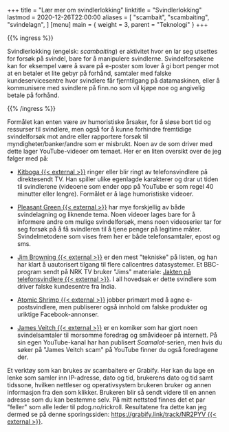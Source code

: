 +++
title = "Lær mer om svindlerlokking"
linktitle = "Svindlerlokking"
lastmod = 2020-12-26T22:00:00
aliases = [
    "scambait",
    "scambaiting",
    "svindelagn",
]
[menu]
main = { weight = 3, parent = "Teknologi" }
+++

{{% ingress %}}

Svindlerlokking (engelsk: *scambaiting*) er aktivitet hvor en lar seg utsettes for forsøk på
svindel, bare for å manipulere
svindlerne. Svindelforsøkene kan for eksempel være å svare på e-poster som lover å gi bort penger
mot at en betaler et lite gebyr på forhånd, samtaler med falske kundeservicesentre hvor svindlere
får fjerntilgang på datamaskinen, eller å kommunisere med svindlere på finn.no som vil kjøpe noe og
angivelig betale på forhånd.

{{% /ingress %}}

Formålet kan enten være av humoristiske årsaker, for å sløse bort tid og ressurser til svindlere,
men også for å kunne forhindre fremtidige svindelforsøk mot andre eller rapportere forsøk til
myndigheter/banker/andre som er misbrukt. Noen av de som driver med dette lager YouTube-videoer om
temaet. Her er en liten oversikt over de jeg følger med på:

- [Kitboga {{< external >}}][kitboga] ringer eller blir ringt av telefonsvindlere på direktesendt
TV. Han spiller
ulike egenlagde karakterer og drar ut tiden til svindlerene (videoene som ender opp på YouTube er
som regel 40 minutter eller lengre). Formålet er å lage humoristiske videoer.

- [Pleasant Green {{< external >}}][pg] har mye forskjellig av både svindelagning og liknende tema.
Noen videoer
lages bare for å informere andre om mulige svindelforsøk, mens noen videoserier tar for seg forsøk
på å få svindleren til å tjene penger på legitime måter. Svindelmetodene som vises frem her er både
telefonsamtaler, epost og sms.

- [Jim Browning {{< external >}}][jb] er den mest "tekniske" på listen, og han har klart å
uautorisert tilgang til
flere callcentres datasystemer. Et BBC-program sendt på NRK TV bruker "Jims" materiale: [Jakten på
telefonsvindlere {{< external >}}][jpt]. I all hovedsak er dette svindlere som driver falske
kundesentre fra India.

- [Atomic Shrimp {{< external >}}][as] jobber primært med å agne e-postsvindlere, men publiserer
også innhold om
falske produkter og uriktige Facebook-annonser.

- [James Veitch {{< external >}}][jv] er en komiker som har gjort noen svindelsamtaler til
morsomme foredrag og småvideoer på internett. På sin egen YouTube-kanal har han publisert
_Scamalot_-serien, men hvis du søker på "James Veitch scam" på YouTube finner du også
foredragene der.

Et verktøy som kan brukes av scambaitere er Grabify. Her kan du lage en lenke som samler inn
IP-adresse, dato og tid, brukerens dato og tid samt tidssone, hvilken nettleser og operativsystem
brukeren bruker og annen informasjon fra den som klikker. Brukeren blir så sendt videre til en annen
adresse som du kan bestemme selv.  På mitt nettsted finnes det et par "feller" som alle leder til
pdog.no/rickroll. Resultatene fra dette kan jeg dermed se på denne sporingssiden:
[https://grabify.link/track/NR2PYV {{< external >}}](https://grabify.link/track/NR2PYV).

[kitboga]: https://www.youtube.com/channel/UCm22FAXZMw1BaWeFszZxUKw
[pg]: https://www.youtube.com/channel/UCAPrhJwVweWZA8GEPoClSdw
[jb]: https://www.youtube.com/channel/UCBNG0osIBAprVcZZ3ic84vw
[jpt]: https://tv.nrk.no/program/KOID20006620
[as]: https://www.youtube.com/c/AtomicShrimp/featured
[jv]: https://www.youtube.com/c/jamesveitch/playlists
